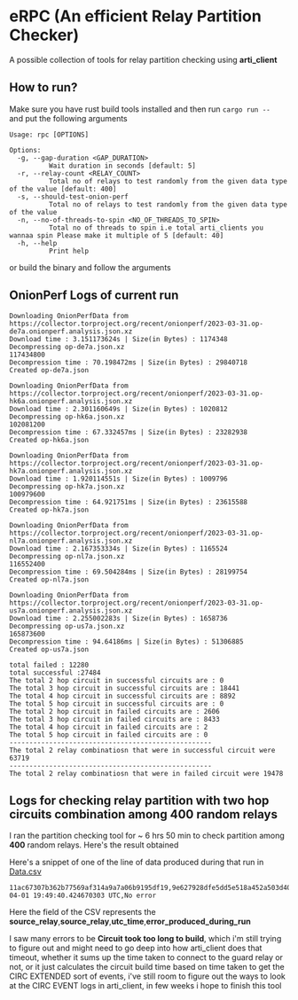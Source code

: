 # eRPC (An efficient Relay Partition Checker)

A possible collection of tools for relay partition checking using **arti_client**

## How to run?

Make sure you have rust build tools installed
and then run ```cargo run -- ``` and put the following arguments
```
Usage: rpc [OPTIONS]

Options:
  -g, --gap-duration <GAP_DURATION>
          Wait duration in seconds [default: 5]
  -r, --relay-count <RELAY_COUNT>
          Total no of relays to test randomly from the given data type of the value [default: 400]
  -s, --should-test-onion-perf
          Total no of relays to test randomly from the given data type of the value
  -n, --no-of-threads-to-spin <NO_OF_THREADS_TO_SPIN>
          Total no of threads to spin i.e total arti_clients you wannaa spin Please make it multiple of 5 [default: 40]
  -h, --help
          Print help
```

or build the binary and follow the arguments


## OnionPerf Logs of current run 

```
Downloading OnionPerfData from https://collector.torproject.org/recent/onionperf/2023-03-31.op-de7a.onionperf.analysis.json.xz
Download time : 3.151173624s | Size(in Bytes) : 1174348
Decompressing op-de7a.json.xz
117434800
Decompression time : 70.198472ms | Size(in Bytes) : 29840718
Created op-de7a.json

Downloading OnionPerfData from https://collector.torproject.org/recent/onionperf/2023-03-31.op-hk6a.onionperf.analysis.json.xz
Download time : 2.301160649s | Size(in Bytes) : 1020812
Decompressing op-hk6a.json.xz
102081200
Decompression time : 67.332457ms | Size(in Bytes) : 23282938
Created op-hk6a.json

Downloading OnionPerfData from https://collector.torproject.org/recent/onionperf/2023-03-31.op-hk7a.onionperf.analysis.json.xz
Download time : 1.920114551s | Size(in Bytes) : 1009796
Decompressing op-hk7a.json.xz
100979600
Decompression time : 64.921751ms | Size(in Bytes) : 23615588
Created op-hk7a.json

Downloading OnionPerfData from https://collector.torproject.org/recent/onionperf/2023-03-31.op-nl7a.onionperf.analysis.json.xz
Download time : 2.167353334s | Size(in Bytes) : 1165524
Decompressing op-nl7a.json.xz
116552400
Decompression time : 69.504284ms | Size(in Bytes) : 28199754
Created op-nl7a.json

Downloading OnionPerfData from https://collector.torproject.org/recent/onionperf/2023-03-31.op-us7a.onionperf.analysis.json.xz
Download time : 2.255002283s | Size(in Bytes) : 1658736
Decompressing op-us7a.json.xz
165873600
Decompression time : 94.64186ms | Size(in Bytes) : 51306885
Created op-us7a.json

total failed : 12280
total successful :27484
The total 2 hop circuit in successful circuits are : 0
The total 3 hop circuit in successful circuits are : 18441
The total 4 hop circuit in successful circuits are : 8892
The total 5 hop circuit in successful circuits are : 0
The total 2 hop circuit in failed circuits are : 2606
The total 3 hop circuit in failed circuits are : 8433
The total 4 hop circuit in failed circuits are : 2
The total 5 hop circuit in failed circuits are : 0
---------------------------------------------------
The total 2 relay combinatiosn that were in successful circuit were 63719
---------------------------------------------------
The total 2 relay combinatiosn that were in failed circuit were 19478
```

## Logs for checking relay partition with two hop circuits combination among 400 random relays 
I ran the partition checking tool for ~ 6 hrs 50 min to check partition among **400** random relays. Here's the result obtained

Here's a snippet of one of the line of data produced during that run in [Data.csv](https://github.com/rishadbaniya/rpc/blob/main/data.csv)
```
11ac67307b362b77569af314a9a7a06b9195df19,9e627928dfe5dd5e518a452a503d40880115dfa1,2023-04-01 19:49:40.424670303 UTC,No error
```

Here the field of the CSV represents the **source_relay**,**source_relay**,**utc_time**,**error_produced_during_run**

I saw many errors to be **Circuit took too long to build**, which i'm still trying to figure out and might need to go deep into how arti_client does that timeout, whether it sums up the time taken 
to connect to the guard relay or not, or it just calculates the circuit build time based on time taken to get the CIRC EXTENDED sort of events, i've still room to figure out the ways to look at the CIRC EVENT logs in arti_client, in few weeks i hope to finish this tool 
